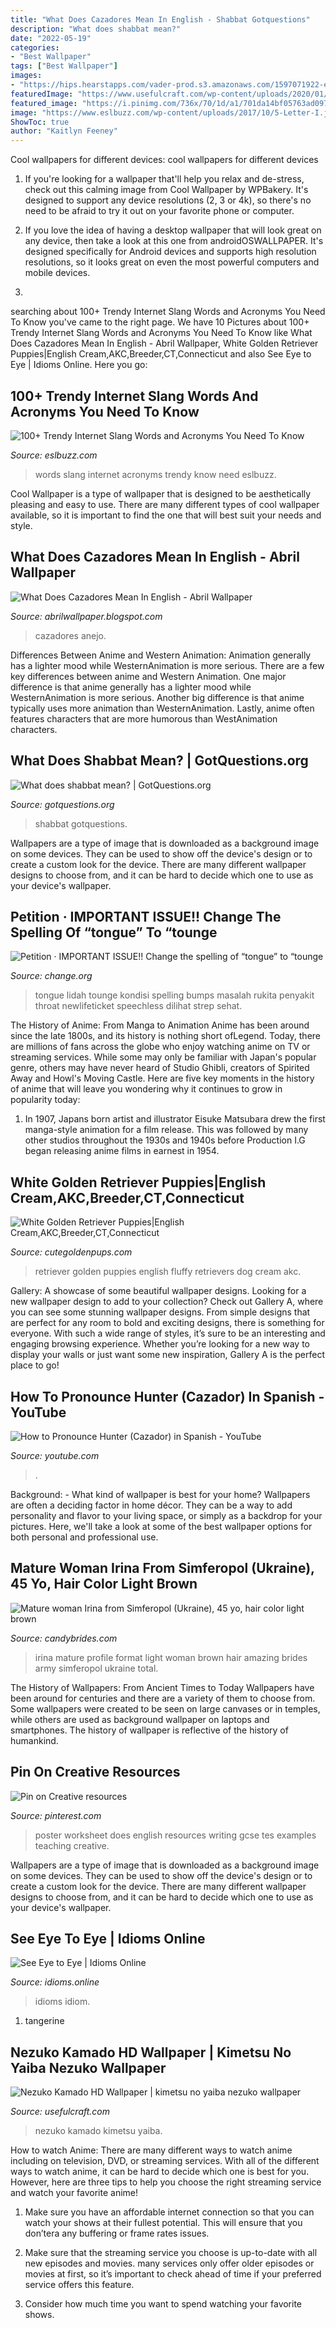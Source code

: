 ```yaml
---
title: "What Does Cazadores Mean In English - Shabbat Gotquestions"
description: "What does shabbat mean?"
date: "2022-05-19"
categories:
- "Best Wallpaper"
tags: ["Best Wallpaper"]
images:
- "https://hips.hearstapps.com/vader-prod.s3.amazonaws.com/1597071922-eljimane_1200x1200.jpg"
featuredImage: "https://www.usefulcraft.com/wp-content/uploads/2020/01/Nezuko-Kamado-46-scaled.jpg"
featured_image: "https://i.pinimg.com/736x/70/1d/a1/701da14bf05763ad097830a8dd9e8c5b.jpg"
image: "https://www.eslbuzz.com/wp-content/uploads/2017/10/5-Letter-I.jpg"
ShowToc: true
author: "Kaitlyn Feeney"
---
```



Cool wallpapers for different devices:
cool wallpapers for different devices 

1. If you're looking for a wallpaper that'll help you relax and de-stress, check out this calming image from Cool Wallpaper by WPBakery. It's designed to support any device resolutions (2, 3 or 4k), so there's no need to be afraid to try it out on your favorite phone or computer.

2. If you love the idea of having a desktop wallpaper that will look great on any device, then take a look at this one from androidOSWALLPAPER. It's designed specifically for Android devices and supports high resolution resolutions, so it looks great on even the most powerful computers and mobile devices.

3.

	

		
searching about 100+ Trendy Internet Slang Words and Acronyms You Need To Know you've came to the right page. We have 10 Pictures about 100+ Trendy Internet Slang Words and Acronyms You Need To Know like What Does Cazadores Mean In English - Abril Wallpaper, White Golden Retriever Puppies|English Cream,AKC,Breeder,CT,Connecticut and also See Eye to Eye | Idioms Online. Here you go:
		
    
## 100+ Trendy Internet Slang Words And Acronyms You Need To Know

<img loading=lazy src="https://www.eslbuzz.com/wp-content/uploads/2017/10/5-Letter-I.jpg" onerror="this.onerror=null;this.src='https://tse2.mm.bing.net/th?id=OIP.8LczMNPfXfRKf6F0bQumaQHaJ7&amp;pid=15.1';" alt="100+ Trendy Internet Slang Words and Acronyms You Need To Know">

_Source: eslbuzz.com_

>words slang internet acronyms trendy know need eslbuzz. 

	

Cool Wallpaper is a type of wallpaper that is designed to be aesthetically pleasing and easy to use. There are many different types of cool wallpaper available, so it is important to find the one that will best suit your needs and style.

    
## What Does Cazadores Mean In English - Abril Wallpaper

<img loading=lazy src="https://hips.hearstapps.com/vader-prod.s3.amazonaws.com/1597071922-eljimane_1200x1200.jpg" onerror="this.onerror=null;this.src='https://tse1.mm.bing.net/th?id=OIP.iYSamzdArv3D7Sj5xO4dAgHaJd&amp;pid=15.1';" alt="What Does Cazadores Mean In English - Abril Wallpaper">

_Source: abrilwallpaper.blogspot.com_

>cazadores anejo. 

	

Differences Between Anime and Western Animation: Animation generally has a lighter mood while WesternAnimation is more serious.
There are a few key differences between anime and Western Animation. One major difference is that anime generally has a lighter mood while WesternAnimation is more serious. Another big difference is that anime typically uses more animation than WesternAnimation. Lastly, anime often features characters that are more humorous than WestAnimation characters.

    
## What Does Shabbat Mean? | GotQuestions.org

<img loading=lazy src="https://www.gotquestions.org/img/OG/shabbat.jpg" onerror="this.onerror=null;this.src='https://tse3.mm.bing.net/th?id=OIP.zhqX_IDWEzN11yRpxUDoeAHaD4&amp;pid=15.1';" alt="What does shabbat mean? | GotQuestions.org">

_Source: gotquestions.org_

>shabbat gotquestions. 

	

Wallpapers are a type of image that is downloaded as a background image on some devices. They can be used to show off the device's design or to create a custom look for the device. There are many different wallpaper designs to choose from, and it can be hard to decide which one to use as your device's wallpaper.

    
## Petition · IMPORTANT ISSUE!! Change The Spelling Of “tongue” To “tounge

<img loading=lazy src="https://assets.change.org/photos/8/it/ok/UqitOkiIjohnGoN-1600x900-noPad.jpg?1604295203" onerror="this.onerror=null;this.src='https://tse3.mm.bing.net/th?id=OIP.Kkh5fbMOd1f2LGNv0lO8tQHaEK&amp;pid=15.1';" alt="Petition · IMPORTANT ISSUE!! Change the spelling of “tongue” to “tounge">

_Source: change.org_

>tongue lidah tounge kondisi spelling bumps masalah rukita penyakit throat newlifeticket speechless dilihat strep sehat. 

	

The History of Anime: From Manga to Animation
Anime has been around since the late 1800s, and its history is nothing short ofLegend. Today, there are millions of fans across the globe who enjoy watching anime on TV or streaming services. While some may only be familiar with Japan's popular genre, others may have never heard of Studio Ghibli, creators of Spirited Away and Howl's Moving Castle. Here are five key moments in the history of anime that will leave you wondering why it continues to grow in popularity today:
1) In 1907, Japans born artist and illustrator Eisuke Matsubara drew the first manga-style animation for a film release. This was followed by many other studios throughout the 1930s and 1940s before Production I.G began releasing anime films in earnest in 1954.

    
## White Golden Retriever Puppies|English Cream,AKC,Breeder,CT,Connecticut

<img loading=lazy src="https://www.cutegoldenpups.com/IMG_4212Fluffy_on_the_recliner_SM.jpg" onerror="this.onerror=null;this.src='https://tse2.mm.bing.net/th?id=OIP.XDdfHxT-bFk6ahGgqACkygHaG8&amp;pid=15.1';" alt="White Golden Retriever Puppies|English Cream,AKC,Breeder,CT,Connecticut">

_Source: cutegoldenpups.com_

>retriever golden puppies english fluffy retrievers dog cream akc. 

	

Gallery: A showcase of some beautiful wallpaper designs.
Looking for a new wallpaper design to add to your collection? Check out Gallery A, where you can see some stunning wallpaper designs. From simple designs that are perfect for any room to bold and exciting designs, there is something for everyone. With such a wide range of styles, it’s sure to be an interesting and engaging browsing experience. Whether you’re looking for a new way to display your walls or just want some new inspiration, Gallery A is the perfect place to go!





	
	
    
## How To Pronounce Hunter (Cazador) In Spanish - YouTube

<img loading=lazy src="https://i.ytimg.com/vi/HQa5dBSS6Tw/maxresdefault.jpg" onerror="this.onerror=null;this.src='https://tse2.mm.bing.net/th?id=OIP.c41P_cyVOt8s_OSLMMQG6AHaEK&amp;pid=15.1';" alt="How to Pronounce Hunter (Cazador) in Spanish - YouTube">

_Source: youtube.com_

>. 

	

Background: - What kind of wallpaper is best for your home?
Wallpapers are often a deciding factor in home décor. They can be a way to add personality and flavor to your living space, or simply as a backdrop for your pictures. Here, we'll take a look at some of the best wallpaper options for both personal and professional use.

    
## Mature Woman Irina From Simferopol (Ukraine), 45 Yo, Hair Color Light Brown

<img loading=lazy src="https://www.candybrides.com/photo/Feodosia2/89749-1.jpg" onerror="this.onerror=null;this.src='https://tse4.mm.bing.net/th?id=OIP.6IrOw6qLd1qOf0CJvpAfpQAAAA&amp;pid=15.1';" alt="Mature woman Irina from Simferopol (Ukraine), 45 yo, hair color light brown">

_Source: candybrides.com_

>irina mature profile format light woman brown hair amazing brides army simferopol ukraine total. 

	

The History of Wallpapers: From Ancient Times to Today
Wallpapers have been around for centuries and there are a variety of them to choose from. Some wallpapers were created to be seen on large canvases or in temples, while others are used as background wallpaper on laptops and smartphones. The history of wallpaper is reflective of the history of humankind.

    
## Pin On Creative Resources

<img loading=lazy src="https://i.pinimg.com/736x/70/1d/a1/701da14bf05763ad097830a8dd9e8c5b.jpg" onerror="this.onerror=null;this.src='https://tse2.mm.bing.net/th?id=OIP.b_XFcD_ZgMF5K3M5tYWgMAAAAA&amp;pid=15.1';" alt="Pin on Creative resources">

_Source: pinterest.com_

>poster worksheet does english resources writing gcse tes examples teaching creative. 

	

Wallpapers are a type of image that is downloaded as a background image on some devices. They can be used to show off the device's design or to create a custom look for the device. There are many different wallpaper designs to choose from, and it can be hard to decide which one to use as your device's wallpaper.

    
## See Eye To Eye | Idioms Online

<img loading=lazy src="https://www.idioms.online/wp-content/uploads/2018/08/see-eye-to-eye-683x1024.png" onerror="this.onerror=null;this.src='https://tse2.mm.bing.net/th?id=OIP.tzSYIfbyI6xgqzIaWMxWNAHaLG&amp;pid=15.1';" alt="See Eye to Eye | Idioms Online">

_Source: idioms.online_

>idioms idiom. 

	

1. tangerine 

    
## Nezuko Kamado HD Wallpaper | Kimetsu No Yaiba Nezuko Wallpaper

<img loading=lazy src="https://www.usefulcraft.com/wp-content/uploads/2020/01/Nezuko-Kamado-46-scaled.jpg" onerror="this.onerror=null;this.src='https://tse4.mm.bing.net/th?id=OIP.fNhMJIF0oKfTgB1ebVknZQHaLG&amp;pid=15.1';" alt="Nezuko Kamado HD Wallpaper | kimetsu no yaiba nezuko wallpaper">

_Source: usefulcraft.com_

>nezuko kamado kimetsu yaiba. 

	

How to watch Anime: There are many different ways to watch anime including on television, DVD, or streaming services.
With all of the different ways to watch anime, it can be hard to decide which one is best for you. However, here are three tips to help you choose the right streaming service and watch your favorite anime!
1. Make sure you have an affordable internet connection so that you can watch your shows at their fullest potential. This will ensure that you don’tera any buffering or frame rates issues.

2. Make sure that the streaming service you choose is up-to-date with all new episodes and movies. many services only offer older episodes or movies at first, so it’s important to check ahead of time if your preferred service offers this feature.

3. Consider how much time you want to spend watching your favorite shows.

